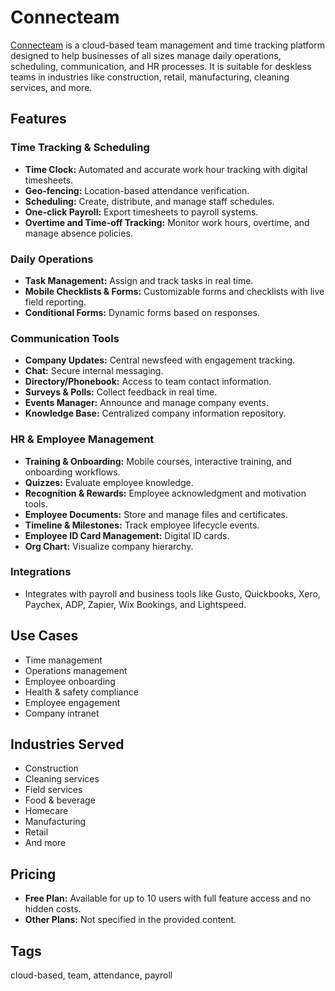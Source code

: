 # Connecteam

[Connecteam](https://connecteam.com/) is a cloud-based team management and time tracking platform designed to help businesses of all sizes manage daily operations, scheduling, communication, and HR processes. It is suitable for deskless teams in industries like construction, retail, manufacturing, cleaning services, and more.

## Features

### Time Tracking & Scheduling
- **Time Clock:** Automated and accurate work hour tracking with digital timesheets.
- **Geo-fencing:** Location-based attendance verification.
- **Scheduling:** Create, distribute, and manage staff schedules.
- **One-click Payroll:** Export timesheets to payroll systems.
- **Overtime and Time-off Tracking:** Monitor work hours, overtime, and manage absence policies.

### Daily Operations
- **Task Management:** Assign and track tasks in real time.
- **Mobile Checklists & Forms:** Customizable forms and checklists with live field reporting.
- **Conditional Forms:** Dynamic forms based on responses.

### Communication Tools
- **Company Updates:** Central newsfeed with engagement tracking.
- **Chat:** Secure internal messaging.
- **Directory/Phonebook:** Access to team contact information.
- **Surveys & Polls:** Collect feedback in real time.
- **Events Manager:** Announce and manage company events.
- **Knowledge Base:** Centralized company information repository.

### HR & Employee Management
- **Training & Onboarding:** Mobile courses, interactive training, and onboarding workflows.
- **Quizzes:** Evaluate employee knowledge.
- **Recognition & Rewards:** Employee acknowledgment and motivation tools.
- **Employee Documents:** Store and manage files and certificates.
- **Timeline & Milestones:** Track employee lifecycle events.
- **Employee ID Card Management:** Digital ID cards.
- **Org Chart:** Visualize company hierarchy.

### Integrations
- Integrates with payroll and business tools like Gusto, Quickbooks, Xero, Paychex, ADP, Zapier, Wix Bookings, and Lightspeed.

## Use Cases
- Time management
- Operations management
- Employee onboarding
- Health & safety compliance
- Employee engagement
- Company intranet

## Industries Served
- Construction
- Cleaning services
- Field services
- Food & beverage
- Homecare
- Manufacturing
- Retail
- And more

## Pricing
- **Free Plan:** Available for up to 10 users with full feature access and no hidden costs.
- **Other Plans:** Not specified in the provided content.

## Tags
cloud-based, team, attendance, payroll

